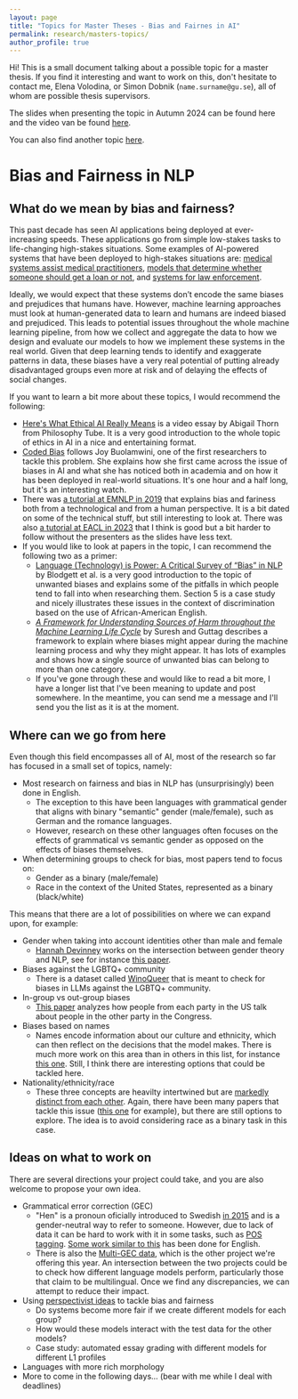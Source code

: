 ```yaml
---
layout: page
title: "Topics for Master Theses - Bias and Fairnes in AI"
permalink: research/masters-topics/
author_profile: true
---
```


Hi! This is a small document talking about a possible topic for a master thesis.
If you find it interesting and want to work on this, don't hesitate to contact me, Elena Volodina, or Simon Dobnik (`name.surname@gu.se`), all of whom are possible thesis supervisors.

The slides when presenting the topic in Autumn 2024 can be found here and the video van be found [here](../documents/videos/masters_topic_presentation_2024.mp4).

You can also find another topic [here](../masters-topics-GEC).

# Bias and Fairness in NLP


## What do we mean by bias and fairness?

This past decade has seen AI applications being deployed at ever-increasing speeds.
These applications go from simple low-stakes tasks to life-changing high-stakes situations.
Some examples of AI-powered systems that have been deployed to high-stakes situations are: [medical systems assist medical practitioners](https://www.scientificamerican.com/article/health-care-ai-systems-are-biased/), [models that determine whether someone should get a loan or not](https://www.forbes.com/sites/korihale/2021/09/02/ai-bias-caused-80-of-black-mortgage-applicants-to-be-denied/), and [systems for law enforcement](https://www.technologyreview.com/2019/01/21/137783/algorithms-criminal-justice-ai/).

Ideally, we would expect that these systems don’t encode the same biases and prejudices that humans have.
However, machine learning approaches must look at human-generated data to learn and humans are indeed biased and prejudiced.
This leads to potential issues throughout the whole machine learning pipeline, from how we collect and aggregate the data to how we design and evaluate our models to how we implement these systems in the real world.
Given that deep learning tends to identify and exaggerate patterns in data, these biases have a very real potential of putting already disadvantaged groups even more at risk and of delaying the effects of social changes.

If you want to learn a bit more about these topics, I would recommend the following:
 - [Here's What Ethical AI Really Means](https://www.youtube.com/watch?v=AaU6tI2pb3M) is a video essay by Abigail Thorn from Philosophy Tube. It is a very good introduction to the whole topic of ethics in AI in a nice and entertaining format.
 - [Coded Bias](https://www.imdb.com/title/tt11394170/) follows Joy Buolamwini, one of the first researchers to tackle this problem. She explains how she first came across the issue of biases in AI and what she has noticed both in academia and on how it has been deployed in real-world situations. It's one hour and a half long, but it's an interesting watch.
 - There was [a tutorial at EMNLP in 2019](http://web.cs.ucla.edu/~kwchang/talks/emnlp19-fairnlp/) that explains bias and fariness both from a technological and from a human perspective. It is a bit dated on some of the technical stuff, but still interesting to look at. There was also [a tutorial at EACL in 2023](http://bit.ly/eacl23-ethics-slides) that I think is good but a bit harder to follow without the presenters as the slides have less text.
 - If you would like to look at papers in the topic, I can recommend the following two as a primer:
   - [Language (Technology) is Power: A Critical Survey of “Bias” in NLP](https://aclanthology.org/2020.acl-main.485) by Blodgett et al. is a very good introduction to the topic of unwanted biases and explains some of the pitfalls in which people tend to fall into when researching them. Section 5 is a case study and nicely illustrates these issues in the context of discrimination based on the use of African-American English.
   - [_A Framework for Understanding Sources of Harm throughout the Machine Learning Life Cycle_](https://dl.acm.org/doi/abs/10.1145/3465416.3483305) by Suresh and Guttag describes a framework to explain where biases might appear during the machine learning process and why they might appear. It has lots of examples and shows how a single source of unwanted bias can belong to more than one category.
   - If you've gone through these and would like to read a bit more, I have a longer list that I've been meaning to update and post somewhere. In the meantime, you can send me a message and I'll send you the list as it is at the moment.



## Where can we go from here

Even though this field encompasses all of AI, most of the research so far has focused in a small set of topics, namely:
 -	Most research on fairness and bias in NLP has (unsurprisingly) been done in English.
     -	The exception to this have been languages with grammatical gender that aligns with binary "semantic" gender (male/female), such as German and the romance languages.
     -	However, research on these other languages often focuses on the effects of grammatical vs semantic gender as opposed on the effects of biases themselves.
 -	When determining groups to check for bias, most papers tend to focus on:
     -	Gender as a binary (male/female)
     -	Race in the context of the United States, represented as a binary (black/white)

This means that there are a lot of possibilities on where we can expand upon, for example:
 -	Gender when taking into account identities other than male and female
     -	[Hannah Devinney](https://www.umu.se/en/staff/hannah-devinney/) works on the intersection between gender theory and NLP, see for instance [this paper](https://doi.org/10.1145/3531146.3534627).
 -	Biases against the LGBTQ+ community
     -	There is a dataset called [WinoQueer](https://aclanthology.org/2023.acl-long.507/) that is meant to check for biases in LLMs against the LGBTQ+ community.
 - In-group vs out-group biases
     - [This paper](https://aclanthology.org/2023.eacl-main.183/) analyzes how people from each party in the US talk about people in the other party in the Congress.
 - Biases based on names
     -	Names encode information about our culture and ethnicity, which can then reflect on the decisions that the model makes. There is much more work on this area than in others in this list, for instance [this one](https://aclanthology.org/N19-1424/). Still, I think there are interesting options that could be tackled here.
 -	Nationality/ethnicity/race
     -	These three concepts are heavilty intertwined but are [markedly distinct from each other](https://www.nationalgeographic.com/culture/article/race-ethnicity). Again, there have been many papers that tackle this issue ([this one](https://aclanthology.org/2023.eacl-main.9/) for example), but there are still options to explore. The idea is to avoid considering race as a binary task in this case. 
  

## Ideas on what to work on

There are several directions your project could take, and you are also welcome to propose your own idea.
 - Grammatical error correction (GEC)
   - "Hen" is a pronoun oficially introduced to Swedish [in 2015](https://svenska.se/saol/?id=1105387&pz=3) and is a gender-neutral way to refer to someone. However, due to lack of data it can be hard to work with it in some tasks, such as [POS tagging](https://umu.diva-portal.org/smash/get/diva2:1713349/FULLTEXT01.pdf). [Some work similar to this](https://aclanthology.org/2023.bea-1.13/) has been done for English.
   - There is also the [Multi-GEC data](../masters-topics-GEC), which is the other project we're offering this year. An intersection between the two projects could be to check how different language models perform, particularly those that claim to be multilingual. Once we find any discrepancies, we can attempt to reduce their impact.
 - Using [perspectivist ideas](http://pdai.info/) to tackle bias and fairness
   - Do systems become more fair if we create different models for each group?
   - How would these models interact with the test data for the other models?
   - Case study: automated essay grading with different models for different L1 profiles
 - Languages with more rich morphology
 - More to come in the following days... (bear with me while I deal with deadlines)
